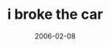 ---
layout: base.njk
title : 'i broke the car' 
view_title : 'i broke the car' 
year : '2006' 
date : '2006-02-08' 
img_file : '/drawing/ibrokethecar.png' 
html_file : 'ibrokethecar' 
next_html : 'ifatreefallsinaforestandnob.html' 
year_order : '57' 
permalink : "title/{{html_file}}.html"
---